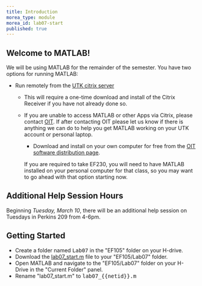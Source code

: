 ```yaml
---
title: Introduction
morea_type: module
morea_id: lab07-start
published: true
---
```

## Welcome to MATLAB!
We will be using MATLAB for the remainder of the semester. You have
two options for running MATLAB:
- Run remotely from the [UTK citrix server](https://apps.utk.edu/vpn/index.html)
  - This will require a one-time download and install of the Citrix Receiver if you have not already done so.
  - If you are unable to access MATLAB or other Apps via Citrix, please contact <a href="https://oit.utk.edu/">OIT</a>. If after contacting OIT please let us know if there is anything we can do to help you get MATLAB working on your UTK account or personal laptop.
	- Download and install on your own computer for free from the [OIT software distribution page](https://webapps.utk.edu/oit/softwaredistribution/).

	If you are required to take EF230, you will need to have
	MATLAB installed on your personal computer for that class, so
	you may want to go ahead with that option starting now.

## Additional Help Session Hours

Beginning *Tuesday, March 10*, there will be an additional help
session on Tuesdays in Perkins 209 from 4-6pm.

## Getting Started

- Create a folder named <kbd>Lab07</kbd> in the "EF105" folder on your
  H-drive.
- Download the [lab07_start.m](lab07_start.m) file to your "EF105/Lab07" folder.
- Open MATLAB and navigate to the "EF105/Lab07" folder on your H-Drive in the "Current Folder" panel.
- Rename "lab07_start.m" to <kbd>lab07_{{netid}}.m</kbd>
